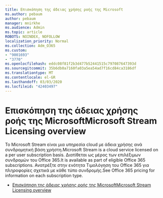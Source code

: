 ```yaml
---
title: Επισκόπηση της άδειας χρήσης ροής της Microsoft
ms.author: pebaum
author: pebaum
manager: mnirkhe
ms.audience: Admin
ms.topic: article
ROBOTS: NOINDEX, NOFOLLOW
localization_priority: Normal
ms.collection: Adm_O365
ms.custom:
- "9001693"
- "3770"
ms.openlocfilehash: eddc08f81f2b3d477b52441515c797087647393d
ms.sourcegitcommit: 35b6db0a7160fa03a5ea54ad7f16cd84ca3186df
ms.translationtype: MT
ms.contentlocale: el-GR
ms.lasthandoff: 03/03/2020
ms.locfileid: "42403497"
---
```

# <a name="microsoft-stream-licensing-overview"></a><span data-ttu-id="1d48a-102">Επισκόπηση της άδειας χρήσης ροής της Microsoft</span><span class="sxs-lookup"><span data-stu-id="1d48a-102">Microsoft Stream Licensing overview</span></span>

<span data-ttu-id="1d48a-103">Το Microsoft Stream είναι μια υπηρεσία cloud με άδεια χρήσης ανά συνδρομητική βάση χρήστη.</span><span class="sxs-lookup"><span data-stu-id="1d48a-103">Microsoft Stream is a cloud service licensed on a per user subscription basis.</span></span> <span data-ttu-id="1d48a-104">Διατίθεται ως μέρος των επιλέξιμων συνδρομών του Office 365.</span><span class="sxs-lookup"><span data-stu-id="1d48a-104">It is available as part of eligible Office 365 subscriptions.</span></span> <span data-ttu-id="1d48a-105">Ανατρέξτε στην ενότητα Τιμολόγηση του Office 365 για πληροφορίες σχετικά με κάθε τύπο συνδρομής.</span><span class="sxs-lookup"><span data-stu-id="1d48a-105">See Office 365 pricing for information on each subscription type.</span></span>

- [<span data-ttu-id="1d48a-106">Επισκόπηση της άδειας χρήσης ροής της Microsoft</span><span class="sxs-lookup"><span data-stu-id="1d48a-106">Microsoft Stream Licensing overview</span></span>](https://docs.microsoft.com/en-us/stream/license-overview)